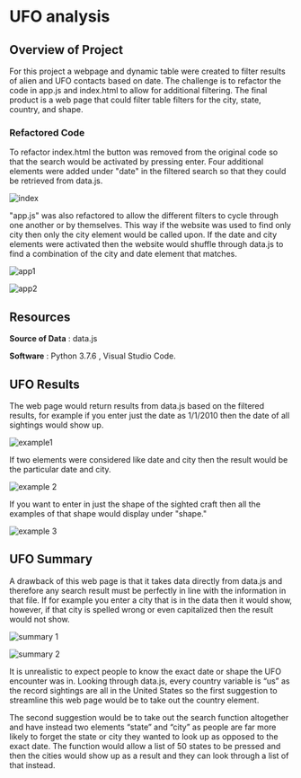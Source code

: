 
# UFO analysis 

## Overview of Project
For this project a webpage and dynamic table were created to filter results of alien and UFO contacts based on date. The challenge is to refactor the code in app.js and index.html to allow for additional filtering. The final product is a web page that could filter table filters for the city, state, country, and shape. 
### Refactored Code
To refactor index.html the button was removed from the original code so that the search would be activated by pressing enter. Four additional elements were added under "date" in the filtered search so that they could be retrieved from data.js.

![index](https://user-images.githubusercontent.com/82983000/124779222-9909ec80-df0f-11eb-9a68-a8b045d16652.png)

"app.js" was also refactored to allow the different filters to cycle through one another or by themselves. This way if the website was used to find only city then only the city element would be called upon. If the date and city elements were activated then the website would shuffle through data.js to find a combination of the city and date element that matches. 

![app1](https://user-images.githubusercontent.com/82983000/124779680-f9009300-df0f-11eb-8b1f-35984b2eba2b.png)

![app2](https://user-images.githubusercontent.com/82983000/124779699-fbfb8380-df0f-11eb-87e2-ec95f2a28612.png)


## Resources
**Source of Data** : data.js

**Software** : Python 3.7.6 , Visual Studio Code.

## UFO Results

The web page would return results from data.js based on the filtered results, for example if you enter just the date as 1/1/2010 then the date of all sightings would show up. 

![example1](https://user-images.githubusercontent.com/82983000/124780897-f6526d80-df10-11eb-95f1-62a4d9b88f95.png)

If two elements were considered like date and city then the result would be the particular date and city. 

![example 2](https://user-images.githubusercontent.com/82983000/124781404-606b1280-df11-11eb-919f-c23e796977b0.png)

If you want to enter in just the shape of the sighted craft then all the examples of that shape would display under "shape."

![example 3](https://user-images.githubusercontent.com/82983000/124781831-b8a21480-df11-11eb-9960-a39a6b0db074.png)


  
## UFO Summary
A drawback of this web page is that it takes data directly from data.js and therefore any search result must be perfectly in line with the information in that file. If for example you enter a city that is in the data then it would show, however, if that city is spelled wrong or even capitalized then the result would not show. 

![summary 1](https://user-images.githubusercontent.com/82983000/124782601-5990cf80-df12-11eb-9cc7-d6f7fa6665c7.png)

![summary 2](https://user-images.githubusercontent.com/82983000/124782740-74634400-df12-11eb-968a-c1e74dce6281.png)

It is unrealistic to expect people to know the exact date or shape the UFO encounter was in. Looking through data.js, every country variable is “us” as the record sightings are all in the United States so the first suggestion to streamline this web page would be to take out the country element. 

The second suggestion would be to take out the search function altogether and have instead two elements “state” and “city” as people are far more likely to forget the state or city they wanted to look up as opposed to the exact date. The function would allow a list of 50 states to be pressed and then the cities would show up as a result and they can look through a list of that instead. 



